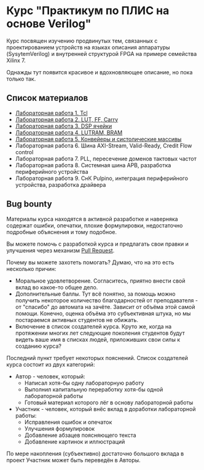 # Курс "Практикум по ПЛИС на основе Verilog"

Курс посвящен изучению продвинутых тем, связанных с проектированием устройств на языках описания аппаратуры (SysytemVerilog) и внутренней структурой FPGA на примере семейства Xilinx 7.

Однажды тут появится красивое и вдохновляющее описание, но пока только так.


## Список материалов
* [Лабораторная работа 1. Tcl](./Labs/01.%20Tcl/README.md)
* [Лабораторная работа 2. LUT, FF, Carry](./Labs/02.%20LUT%20and%20FF/README.md)
* [Лабораторная работа 3. DSP ячейки](./Labs/03.%20DSP/README.md)
* [Лабораторная работа 4. LUTRAM, BRAM](./Labs/04.%20LUTRAM%20BRAM/README.md)
* [Лабораторная работа 5. Конвейеры и систолические массивы](./Labs/05.%20Pipelines%20and%20Systolic%20arrays/README.md)
* Лабораторная работа 6. Шина AXI-Stream, Valid-Ready, Credit Flow control
* Лабораторная работа 7. PLL, пересечение доменов тактовых частот
* Лабораторная работа 8. Системная шина APB, разработка периферийного устройства
* Лабораторная работа 9. СнК Pulpino, интеграция периферийного устройства, разработка драйвера


## Bug bounty
Материалы курса находятся в активной разработке и наверняка содержат ошибки, опечатки, плохие формулировки, недостаточно подробные объяснения и тому подобное.

Вы можете помочь с разработкой курса и предлагать свои правки и улучшения через механизм [Pull Request](https://github.com/MPSU/FPGA_pract/pulls).

Почему вы можете захотеть помогать? Думаю, что на это есть несколько причин:
 * Моральное удовлетворение. Согласитесь, приятно внести свой вклад во какое-то общее дело.
 * Дополнительные баллы. Тут всё понятно, за помощь можно получить некоторое количество благодарностей от преподавателя - от "спасибо" до автомата на зачёте. Зависит от объёма этой самой помощи. Конечно, оценка объёма это субъективная штука, но мы постараемся активных студентов не обижать.
 * Включение в список создателей курса. Круто же, когда на протяжении многих лет следующие поколения студентов будут видеть ваше имя в списках людей, приложивших свои силы к созданию курса?

Последний пункт требует некоторых пояснений. Список создателей курса состоит из двух категорий:
 * Автор - человек, который:
   * Написал хотя-бы одну лабораторную работу
   * Выполнил капитальную переработку хотя-бы одной лабораторной работы
   * Готовый материал которого лёг в основу лабораторной работы
 * Участник - человек, который внёс вклад в доработки лабораторной работы:
   * Исправления ошибок и опечаток
   * Улучшения формулировок
   * Добавление абзацев поясняющего текста
   * Добавление картинок и иллюстраций

По мере накопления (субъективно) достаточно большого вклада в проект Участник может быть переведён в Авторы.

